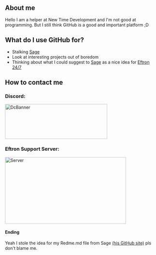 ## About me

Hello I am a helper at New Time Development and I'm not good at programming. But I still think GitHub is a good and important platform ;D


## What do I use GitHub for?
- Stalking [Sage](https://sagesphinx63920.dev)
- Look at interesting projects out of boredom
- Thinking about what I could suggest to [Sage](https://sagesphinx63920.dev) as a nice idea for [Eftron 24/7](https://bots.sagesphinx63920.dev/eftron24/)

## How to contact me

### Discord:
[<img src="https://cdn.discordapp.com/attachments/940652719784484944/979477237919260692/unknown.png" alt="DcBanner" width="338" height="115" />](https://sagesphinx63920.dev/discord) 

### Eftron Support Server:
[<img src="https://discordapp.com/api/guilds/747061203070746624/embed.png?style=banner1" alt="Server" width="400" height="220" />](https://sagesphinx63920.dev/discord)

#### Ending
Yeah I stole the idea for my Redme.md file from Sage [(his GitHub site)](https://github.com/sagesphinx63920) pls don't blame me.
